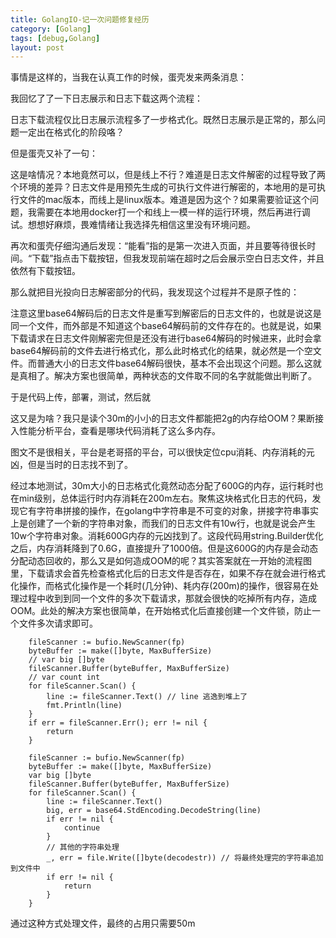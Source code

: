 ```yaml
---
title: GolangIO-记一次问题修复经历
category: [Golang]
tags: [debug,Golang]
layout: post
---
```


事情是这样的，当我在认真工作的时候，蛋壳发来两条消息：


我回忆了了一下日志展示和日志下载这两个流程：

日志下载流程仅比日志展示流程多了一步格式化。既然日志展示是正常的，那么问题一定出在格式化的阶段咯？

但是蛋壳又补了一句：

这是啥情况？本地竟然可以，但是线上不行？难道是日志文件解密的过程导致了两个环境的差异？日志文件是用预先生成的可执行文件进行解密的，本地用的是可执行文件的mac版本，而线上是linux版本。难道是因为这个？如果需要验证这个问题，我需要在本地用docker打一个和线上一模一样的运行环境，然后再进行调试。想想好麻烦，畏难情绪让我选择先相信这里没有环境问题。

再次和蛋壳仔细沟通后发现：“能看”指的是第一次进入页面，并且要等待很长时间。“下载”指点击下载按钮，但我发现前端在超时之后会展示空白日志文件，并且依然有下载按钮。

那么就把目光投向日志解密部分的代码，我发现这个过程并不是原子性的：

注意这里base64解码后的日志文件是重写到解密后的日志文件的，也就是说这是同一个文件，而外部是不知道这个base64解码前的文件存在的。也就是说，如果下载请求在日志文件刚解密完但是还没有进行base64解码的时候进来，此时会拿base64解码前的文件去进行格式化，那么此时格式化的结果，就必然是一个空文件。而普通大小的日志文件base64解码很快，基本不会出现这个问题。那么这就是真相了。解决方案也很简单，两种状态的文件取不同的名字就能做出判断了。

于是代码上传，部署，测试，然后就

这又是为啥？我只是读个30m的小小的日志文件都能把2g的内存给OOM？果断接入性能分析平台，查看是哪块代码消耗了这么多内存。


图文不是很相关，平台是老哥搭的平台，可以很快定位cpu消耗、内存消耗的元凶，但是当时的日志找不到了。

经过本地测试，30m大小的日志格式化竟然动态分配了600G的内存，运行耗时也在min级别，总体运行时内存消耗在200m左右。聚焦这块格式化日志的代码，发现它有字符串拼接的操作，在golang中字符串是不可变的对象，拼接字符串事实上是创建了一个新的字符串对象，而我们的日志文件有10w行，也就是说会产生10w个字符串对象。消耗600G内存的元凶找到了。这段代码用string.Builder优化之后，内存消耗降到了0.6G，直接提升了1000倍。但是这600G的内存是会动态分配动态回收的，那么又是如何造成OOM的呢？其实答案就在一开始的流程图里，下载请求会首先检查格式化后的日志文件是否存在，如果不存在就会进行格式化操作，而格式化操作是一个耗时(几分钟)、耗内存(200m)的操作，很容易在处理过程中收到到同一个文件的多次下载请求，那就会很快的吃掉所有内存，造成OOM。此处的解决方案也很简单，在开始格式化后直接创建一个文件锁，防止一个文件多次请求即可。

```
    fileScanner := bufio.NewScanner(fp)
    byteBuffer := make([]byte, MaxBufferSize)
    // var big []byte
    fileScanner.Buffer(byteBuffer, MaxBufferSize)
    // var count int
    for fileScanner.Scan() {
        line := fileScanner.Text() // line 逃逸到堆上了
        fmt.Println(line)
    }
    if err = fileScanner.Err(); err != nil {
        return
    }
```
```
    fileScanner := bufio.NewScanner(fp)
    byteBuffer := make([]byte, MaxBufferSize)
    var big []byte
    fileScanner.Buffer(byteBuffer, MaxBufferSize)
    for fileScanner.Scan() {
        line := fileScanner.Text()
        big, err = base64.StdEncoding.DecodeString(line)
        if err != nil {
            continue
        }
        // 其他的字符串处理
        _, err = file.Write([]byte(decodestr)) // 将最终处理完的字符串追加到文件中
        if err != nil {
            return
        }
    }
```

通过这种方式处理文件，最终的占用只需要50m